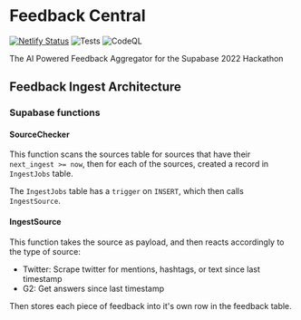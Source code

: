 # Feedback Central

[![Netlify Status](https://api.netlify.com/api/v1/badges/2efe5fbd-dffa-46a7-a2f0-10a11f2ba280/deploy-status)](https://app.netlify.com/sites/feedback-central/deploys) ![Tests](https://github.com/feedbackcentral/feedbackcentral/actions/workflows/test.yml/badge.svg) ![CodeQL](https://github.com/feedbackcentral/feedbackcentral/actions/workflows/codeql.yml/badge.svg)

The AI Powered Feedback Aggregator for the Supabase 2022 Hackathon

## Feedback Ingest Architecture

### Supabase functions

#### SourceChecker

This function scans the sources table for sources that have their
`next_ingest >= now`, then for each of the sources, created a record in
`IngestJobs` table.

The `IngestJobs` table has a `trigger` on `INSERT`, which then calls
`IngestSource`.

#### IngestSource

This function takes the source as payload, and then reacts accordingly to the
type of source:

- Twitter: Scrape twitter for mentions, hashtags, or text since last timestamp
- G2: Get answers since last timestamp

Then stores each piece of feedback into it's own row in the feedback table.
